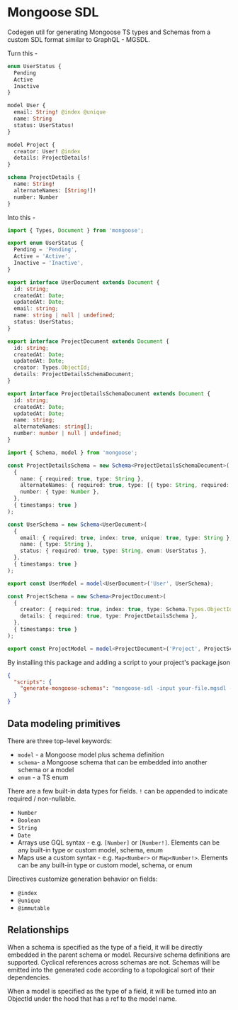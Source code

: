 # Mongoose SDL

Codegen util for generating Mongoose TS types and Schemas from a custom SDL format similar to GraphQL - MGSDL.

Turn this -

```graphql
enum UserStatus {
  Pending
  Active
  Inactive
}

model User {
  email: String! @index @unique
  name: String
  status: UserStatus!
}

model Project {
  creator: User! @index
  details: ProjectDetails!
}

schema ProjectDetails {
  name: String!
  alternateNames: [String!]!
  number: Number
}
```

Into this -

```typescript
import { Types, Document } from 'mongoose';

export enum UserStatus {
  Pending = 'Pending',
  Active = 'Active',
  Inactive = 'Inactive',
}

export interface UserDocument extends Document {
  id: string;
  createdAt: Date;
  updatedAt: Date;
  email: string;
  name: string | null | undefined;
  status: UserStatus;
}

export interface ProjectDocument extends Document {
  id: string;
  createdAt: Date;
  updatedAt: Date;
  creator: Types.ObjectId;
  details: ProjectDetailsSchemaDocument;
}

export interface ProjectDetailsSchemaDocument extends Document {
  id: string;
  createdAt: Date;
  updatedAt: Date;
  name: string;
  alternateNames: string[];
  number: number | null | undefined;
}

import { Schema, model } from 'mongoose';

const ProjectDetailsSchema = new Schema<ProjectDetailsSchemaDocument>(
  {
    name: { required: true, type: String },
    alternateNames: { required: true, type: [{ type: String, required: true }] },
    number: { type: Number },
  },
  { timestamps: true }
);

const UserSchema = new Schema<UserDocument>(
  {
    email: { required: true, index: true, unique: true, type: String },
    name: { type: String },
    status: { required: true, type: String, enum: UserStatus },
  },
  { timestamps: true }
);

export const UserModel = model<UserDocument>('User', UserSchema);

const ProjectSchema = new Schema<ProjectDocument>(
  {
    creator: { required: true, index: true, type: Schema.Types.ObjectId, ref: 'User' },
    details: { required: true, type: ProjectDetailsSchema },
  },
  { timestamps: true }
);

export const ProjectModel = model<ProjectDocument>('Project', ProjectSchema);
```

By installing this package and adding a script to your project's package.json

```json
{
  "scripts": {
    "generate-mongoose-schemas": "mongoose-sdl -input your-file.mgsdl -output models.ts"
  }
}
```

## Data modeling primitives

There are three top-level keywords:

- `model` - a Mongoose model plus schema definition
- `schema`- a Mongoose schema that can be embedded into another schema or a model
- `enum` - a TS enum

There are a few built-in data types for fields. `!` can be appended to indicate required / non-nullable.

- `Number`
- `Boolean`
- `String`
- `Date`
- Arrays use GQL syntax - e.g. `[Number]` or `[Number!]`. Elements can be any built-in type or custom model, schema, enum
- Maps use a custom syntax - e.g. `Map<Number>` or `Map<Number!>`. Elements can be any built-in type or custom model, schema, or enum

Directives customize generation behavior on fields:

- `@index`
- `@unique`
- `@immutable`

## Relationships

When a schema is specified as the type of a field, it will be directly embedded in the parent schema or model. Recursive schema definitions are supported. Cyclical references across schemas are not. Schemas will be emitted into the generated code according to a topological sort of their dependencies.

When a model is specified as the type of a field, it will be turned into an ObjectId under the hood that has a ref to the model name.
